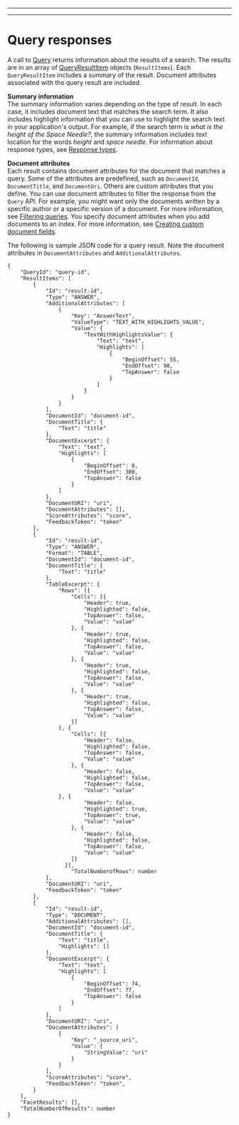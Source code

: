 --------

--------

# Query responses<a name="query-response"></a>

A call to [Query](API_Query.md) returns information about the results of a search\. The results are in an array of [QueryResultItem](API_QueryResultItem.md) objects \(`ResultItems`\)\. Each `QueryResultItem` includes a summary of the result\. Document attributes associated with the query result are included\. 

**Summary information**  
The summary information varies depending on the type of result\. In each case, it includes document text that matches the search term\. It also includes highlight information that you can use to highlight the search text in your application's output\. For example, if the search term is *what is the height of the Space Needle?*, the summary information includes text location for the words *height* and *space needle*\. For information about response types, see [Response types](response-types.md)\. 

**Document attributes**  
Each result contains document attributes for the document that matches a query\. Some of the attributes are predefined, such as `DocumentId`, `DocumentTitle`, and `DocumentUri`\. Others are custom attributes that you define\. You can use document attributes to filter the response from the `Query` API\. For example, you might want only the documents written by a specific author or a specific version of a document\. For more information, see [Filtering queries](filtering.md)\. You specify document attributes when you add documents to an index\. For more information, see [Creating custom document fields](custom-attributes.md)\.

The following is sample JSON code for a query result\. Note the document attributes in `DocumentAttributes` and `AdditionalAttributes`\. 

```
{
    "QueryId": "query-id",
    "ResultItems": [
        {
            "Id": "result-id",
            "Type": "ANSWER",
            "AdditionalAttributes": [
                {
                    "Key": "AnswerText",
                    "ValueType": "TEXT_WITH_HIGHLIGHTS_VALUE",
                    "Value": {
                        "TextWithHighlightsValue": {
                            "Text": "text",
                            "Highlights": [
                                {
                                    "BeginOffset": 55,
                                    "EndOffset": 90,
                                    "TopAnswer": false
                                }
                            ]
                        }
                    }
                }
            ],
            "DocumentId": "document-id",
            "DocumentTitle": {
                "Text": "title"
            },
            "DocumentExcerpt": {
                "Text": "text",
                "Highlights": [
                    {
                        "BeginOffset": 0,
                        "EndOffset": 300,
                        "TopAnswer": false
                    }
                ]
            },
            "DocumentURI": "uri",
            "DocumentAttributes": [],
            "ScoreAttributes": "score",
            "FeedbackToken": "token"
        },
        {
            "Id": "result-id",
            "Type": "ANSWER",
            "Format": "TABLE",
            "DocumentId": "document-id",
            "DocumentTitle": {
                "Text": "title"
            },
            "TableExcerpt": {
                "Rows": [{
                    "Cells": [{
                        "Header": true,
                        "Highlighted": false,
                        "TopAnswer": false,
                        "Value": "value"
                    }, {
                        "Header": true,
                        "Highlighted": false,
                        "TopAnswer": false,
                        "Value": "value"
                    }, {
                        "Header": true,
                        "Highlighted": false,
                        "TopAnswer": false,
                        "Value": "value"
                    }, {
                        "Header": true,
                        "Highlighted": false,
                        "TopAnswer": false,
                        "Value": "value"
                    }]
                }, {
                    "Cells": [{
                        "Header": false,
                        "Highlighted": false,
                        "TopAnswer": false,
                        "Value": "value"
                    }, {
                        "Header": false,
                        "Highlighted": false,
                        "TopAnswer": false,
                        "Value": "value"
                }, {
                        "Header": false,
                        "Highlighted": true,
                        "TopAnswer": true,
                        "Value": "value"
                    }, {
                        "Header": false,
                        "Highlighted": false,
                        "TopAnswer": false,
                        "Value": "value"
                    ]}
                  }],
                    "TotalNumberofRows": number
			},
            "DocumentURI": "uri",
            "FeedbackToken": "token"
        },
        {
            "Id": "result-id",
            "Type": "DOCUMENT",
            "AdditionalAttributes": [],
            "DocumentId": "document-id",
            "DocumentTitle": {
                "Text": "title",
                "Highlights": []
            },
            "DocumentExcerpt": {
                "Text": "text",
                "Highlights": [
                    {
                        "BeginOffset": 74,
                        "EndOffset": 77,
                        "TopAnswer": false
                    }
                ]
            },
            "DocumentURI": "uri",
            "DocumentAttributes": [
                {
                    "Key": "_source_uri",
                    "Value": {
                        "StringValue": "uri"
                    }
                }
            ],
            "ScoreAttributes": "score",
            "FeedbackToken": "token",
        }
    ],
    "FacetResults": [],
    "TotalNumberOfResults": number
}
```